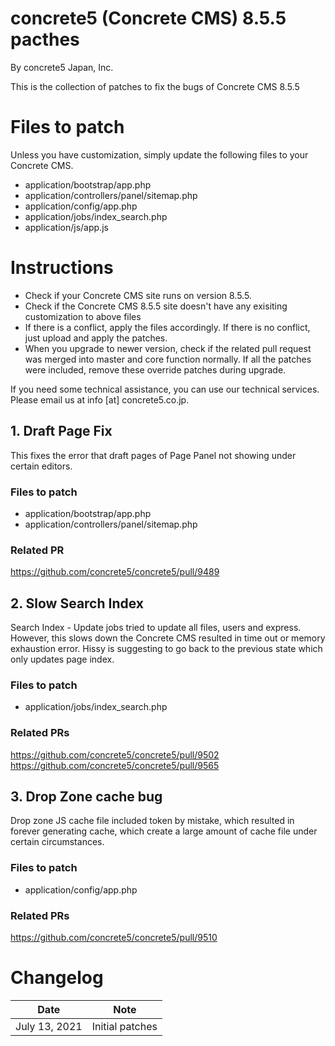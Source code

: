 # concrete5 (Concrete CMS) 8.5.5 pacthes
By concrete5 Japan, Inc.

This is the collection of patches to fix the bugs of Concrete CMS 8.5.5

# Files to patch

Unless you have customization, simply update the following files to your Concrete CMS.

- application/bootstrap/app.php
- application/controllers/panel/sitemap.php
- application/config/app.php
- application/jobs/index_search.php
- application/js/app.js

# Instructions

- Check if your Concrete CMS site runs on version 8.5.5.
- Check if the Concrete CMS 8.5.5 site doesn't have any exisiting customization to above files
- If there is a conflict, apply the files accordingly. If there is no conflict, just upload and apply the patches.
- When you upgrade to newer version, check if the related pull request was merged into master and core function normally. If all the patches were included, remove these override patches during upgrade.

If you need some technical assistance, you can use our technical services. Please email us at info [at] concrete5.co.jp.

## 1. Draft Page Fix

This fixes the error that draft pages of Page Panel not showing under certain editors.

### Files to patch

- application/bootstrap/app.php
- application/controllers/panel/sitemap.php

### Related PR

https://github.com/concrete5/concrete5/pull/9489

## 2. Slow Search Index

Search Index - Update jobs tried to update all files, users and express.
However, this slows down the Concrete CMS resulted in time out or memory exhaustion error.
Hissy is suggesting to go back to the previous state which only updates page index.

###  Files to patch

- application/jobs/index_search.php

### Related PRs

https://github.com/concrete5/concrete5/pull/9502
https://github.com/concrete5/concrete5/pull/9565

## 3. Drop Zone cache bug

Drop zone JS cache file included token by mistake, which resulted in forever generating cache, which create a large amount of cache file under certain circumstances.

###  Files to patch

- application/config/app.php

### Related PRs

https://github.com/concrete5/concrete5/pull/9510

# Changelog

Date | Note
-----|-------
July 13, 2021 | Initial patches
